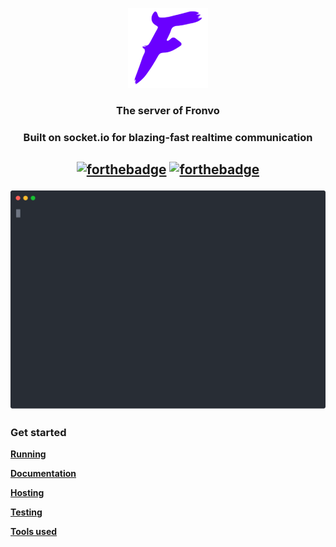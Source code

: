 <p align='center'><img src='https://raw.githubusercontent.com/Fronvo/fronvo/master/assets/logo.png' alt='Fronvo logo'></p>
<h3 align='center'>The server of Fronvo</h3>
<h3 align='center'>Built on socket.io for blazing-fast realtime communication</h3>
<h2 align='center'>  

[![forthebadge](https://forthebadge.com/images/badges/made-with-typescript.svg)](https://forthebadge.com)
[![forthebadge](https://forthebadge.com/images/badges/built-with-love.svg)](https://forthebadge.com)
  
<img src='https://raw.githubusercontent.com/Fronvo/fronvo/master/assets/svgs/demo-run-local.svg' alt='Fronvo demo run'>
  
</h2>

### Get started

**[Running](https://github.com/Fronvo/fronvo/blob/master/RUNNING.md)**

**[Documentation](https://github.com/Fronvo/fronvo/blob/master/DOCUMENTATION.md)**

**[Hosting](https://github.com/Fronvo/fronvo/blob/master/HOSTING.md)**

**[Testing](https://github.com/Fronvo/fronvo/blob/master/TESTING.md)**

**[Tools used](https://github.com/Fronvo/fronvo/blob/master/TOOLS.md)**
